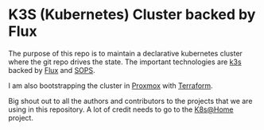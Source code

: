# K3S (Kubernetes) Cluster backed by Flux

The purpose of this repo is to maintain a declarative kubernetes cluster where the git repo drives the state.  The important technologies are [k3s](https://k3s.io/) backed by [Flux](https://toolkit.fluxcd.io/) and [SOPS](https://toolkit.fluxcd.io/guides/mozilla-sops/).

I am also bootstrapping the cluster in [Proxmox](https://www.proxmox.com/en/) with [Terraform](https://www.terraform.io/).

Big shout out to all the authors and contributors to the projects that we are using in this repository.  A lot of credit needs to go to the [K8s@Home](https://k8s-at-home.com/) project.

